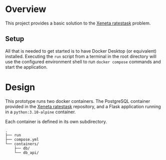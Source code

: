 # Overview

This project provides a basic solution to the [Xeneta ratestask](https://github.com/xeneta/ratestask) problem.

## Setup

All that is needed to get started is to have Docker Desktop (or equivalent) installed. Executing the `run` script from a terminal in the root directory will use the configured environment shell to run `docker compose` commands and start the application.

# Design

This prototype runs two docker containers. The PostgreSQL container provided in the [Xeneta ratestask](https://github.com/xeneta/ratestask) repository, and a Flask application running in a `python:3.10-alpine` container.

Each container is defined in its own subdirectory.
```
.
├── run
├── compose.yml
└── containers/
    ├── db/
    └── db_api/
```
